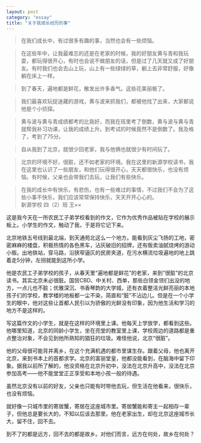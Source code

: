 ```yaml
---
layout: post   
category: "essay"   
title: "关于我成长经历的事"   
---
```


>在我们成长中，有过很多有趣的事，当然也会有一些烦恼。

>在这些年中，让我最难忘的还是在老家的时候，我的好朋友黄与青和我玩耍，都玩得很开心，有时也会说不做朋友的话，但是过了几天就又成了好朋友。有时我们也会去山上玩，山上有一些绿绿的草，躺上去非常舒服，好像躺在床上一样。

>到了春天，遍地都是鲜花，散发出许多香气。这些花美丽极了。

>我们最喜欢玩捉迷藏的游戏，黄与波来抓我们，都被他找了出来，大家都说他是个小侦探。

>黄与波与黄与青成绩都考的比我好，而我在班里考了倒数，黄与波与黄与青就帮我补习功课，让我的成绩上升。到考试的时候竟然不是倒数了。我及格了，考到了75分。

>自从我到了北京，就很少回老家，我与他俩也就很少有时间玩了。

>北京的环境不好，很脏，还不如老家的环境。我在这里的新源学校读书，我在这里也认识了一些朋友，和他们玩得很开心，天天都很快乐，也没有烦恼。有时候，父亲也会带我们去玩，让我们有些快乐。

>在我的成长中有快乐，有悲伤，也有一些难过的事情，不过我们不会为了这些小事不快乐，我们应该常常保持快乐，天天开开心心的。                                                                                                               
>新源学校 四（2）班 王××


这是我今天在一所农民工子弟学校看到的作文，它作为优秀作品被贴在学校的展示板上。小学生的作文，触动了我，于是将它记下来。   

北京地铁五号线到最北端，到天通苑北这么一个地方。能看到灰尘飞扬的工地，密密麻麻的楼盘，积极热情的各色黑车，沾灰破旧的招牌，还有贩卖油腻烧烤的游动小贩。出地铁站，穿马路，沿狭窄逼仄的民房夹道，在污水横流垃圾遍地的地上跳着走5分钟，左拐就能到这所小学。   

他是农民工子弟学校的孩子，从春天里“遍地都是鲜花”的老家，来到“很脏”的北京读书。其实北京未必很脏。国贸CBD、中关村、西单，那些白领金领们出没的地方，一点儿也不脏；优雅深沉、书香琴韵的大学城，还有衣着整洁光鲜亮丽的本地孩子们的学校，教学楼的地板都一尘不染，简直和“脏”不沾边儿。但是在一个小学生的眼中，他对这些让首都人民引以为骄傲的光鲜没有印象，因为他生活和学习的地方不是这样的。

写这篇作文的小学生，就是在这样的环境里上课。他每天上学放学，都看到这些。他哪里知道，北京的同龄小学生，坐在亮堂的教室里上课，学校周边的道路都是重点整治对象，不会见到他所熟知的猖狂的垃圾。难怪他说，北京“很脏”。

他的父母很可能背井离乡，在这个充满机遇的都市里谋生存。跟着父母，他也离开北京，来到书本上的首都求学。北京的富丽堂皇，他都没能看到，在脑海中留下印象。据我以前所了解的，他没资格在北京升初中，没法在北京升高中，没法在北京参加高考——他不能堂堂正正享受和本地小孩一般的待遇。

虽然北京没有以前的好友，父亲也只能有时带他去玩，但生活在他看来，很快乐，也没有烦恼。

就好像一只城市里的寄居蟹，寄居在这座城市里。寄居蟹能和寄主一起相存一辈子，但他总是要长大的，不知以后该去那里。他在老家出生，却在北京这座城市长大，留不住，回不去。

到不了的都是远方，回不去的都是故乡。对他们而言，远方在何处，故乡在何处？     
